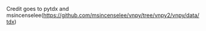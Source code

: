 Credit goes to pytdx and msincenselee(https://github.com/msincenselee/vnpy/tree/vnpy2/vnpy/data/tdx)
